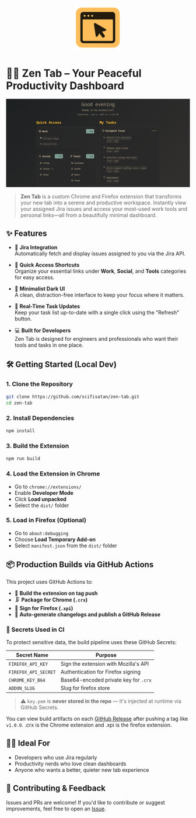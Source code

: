 <div align="center">
  <img src="public/icon-128.png" alt="Zen Tab logo" width="128" height="128" />
</div>

# 🧘‍♂️ Zen Tab – Your Peaceful Productivity Dashboard

![Screenshot](public/screenshot.png)

> **Zen Tab** is a custom Chrome and Firefox extension that transforms your new tab into a serene and productive workspace. Instantly view your assigned Jira issues and access your most-used work tools and personal links—all from a beautifully minimal dashboard.

## ✨ Features

- 🧩 **Jira Integration**  
  Automatically fetch and display issues assigned to you via the Jira API.

- 🚀 **Quick Access Shortcuts**  
  Organize your essential links under **Work**, **Social**, and **Tools** categories for easy access.

- 🌙 **Minimalist Dark UI**  
  A clean, distraction-free interface to keep your focus where it matters.

- 🔄 **Real-Time Task Updates**  
  Keep your task list up-to-date with a single click using the "Refresh" button.

- 💻 **Built for Developers**  
  Zen Tab is designed for engineers and professionals who want their tools and tasks in one place.

## 🛠️ Getting Started (Local Dev)

### 1. Clone the Repository

```bash
git clone https://github.com/scifisatan/zen-tab.git
cd zen-tab
```

### 2. Install Dependencies

```bash
npm install
```

### 3. Build the Extension

```bash
npm run build
```

### 4. Load the Extension in Chrome

- Go to `chrome://extensions/`
- Enable **Developer Mode**
- Click **Load unpacked**
- Select the `dist/` folder

### 5. Load in Firefox (Optional)

- Go to `about:debugging`
- Choose **Load Temporary Add-on**
- Select `manifest.json` from the `dist/` folder

## 📦 Production Builds via GitHub Actions

This project uses GitHub Actions to:

- 🔧 **Build the extension on tag push**
- 🗜️ **Package for Chrome (`.crx`)**
- 🔐 **Sign for Firefox (`.xpi`)**
- 🚀 **Auto-generate changelogs and publish a GitHub Release**

### 🔐 Secrets Used in CI

To protect sensitive data, the build pipeline uses these GitHub Secrets:

| Secret Name          | Purpose                               |
| -------------------- | ------------------------------------- |
| `FIREFOX_API_KEY`    | Sign the extension with Mozilla's API |
| `FIREFOX_API_SECRET` | Authentication for Firefox signing    |
| `CHROME_KEY_B64`     | Base64-encoded private key for `.crx` |
| `ADDON_SLUG`         | Slug for firefox store                |

> ⚠️ `key.pem` is **never stored in the repo** — it's injected at runtime via GitHub Secrets.

You can view build artifacts on each [GitHub Release](https://github.com/scifisatan/zen-tab/releases) after pushing a tag like `v1.0.0`. .crx is the Chrome extension and .xpi is the firefox extension.

## 🧑‍🎓 Ideal For

- Developers who use Jira regularly
- Productivity nerds who love clean dashboards
- Anyone who wants a better, quieter new tab experience

## 🧠 Contributing & Feedback

Issues and PRs are welcome! If you'd like to contribute or suggest improvements, feel free to open an [Issue](https://github.com/scifisatan/zen-tab/issues).

